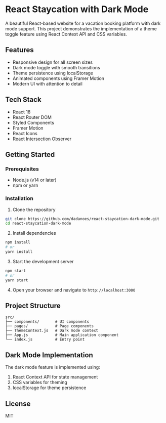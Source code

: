 # React Staycation with Dark Mode

A beautiful React-based website for a vacation booking platform with dark mode support. This project demonstrates the implementation of a theme toggle feature using React Context API and CSS variables.

## Features

- Responsive design for all screen sizes
- Dark mode toggle with smooth transitions
- Theme persistence using localStorage
- Animated components using Framer Motion
- Modern UI with attention to detail

## Tech Stack

- React 18
- React Router DOM
- Styled Components
- Framer Motion
- React Icons
- React Intersection Observer

## Getting Started

### Prerequisites

- Node.js (v14 or later)
- npm or yarn

### Installation

1. Clone the repository
```bash
git clone https://github.com/dadanoes/react-staycation-dark-mode.git
cd react-staycation-dark-mode
```

2. Install dependencies
```bash
npm install
# or
yarn install
```

3. Start the development server
```bash
npm start
# or
yarn start
```

4. Open your browser and navigate to `http://localhost:3000`

## Project Structure

```
src/
├── components/       # UI components
├── pages/            # Page components
├── ThemeContext.js   # Dark mode context
├── App.js            # Main application component
└── index.js          # Entry point
```

## Dark Mode Implementation

The dark mode feature is implemented using:

1. React Context API for state management
2. CSS variables for theming
3. localStorage for theme persistence

## License

MIT
